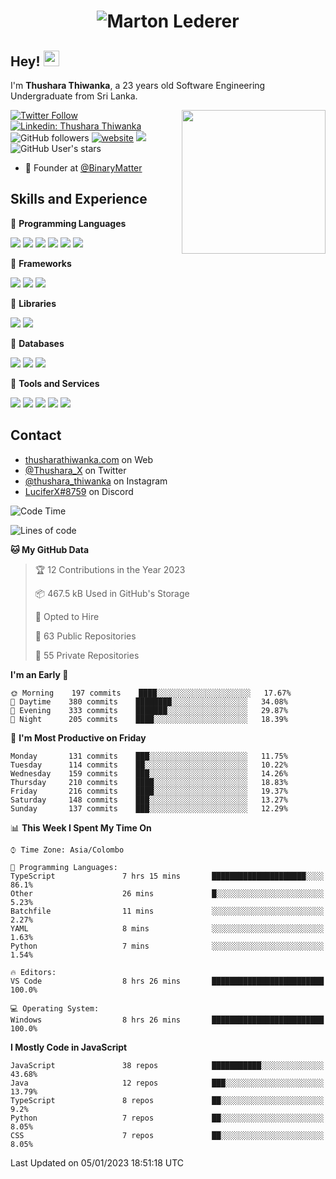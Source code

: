 <h1 align="center">
  <img src="https://raw.githubusercontent.com/ThusharaX/ThusharaX/master/name.svg" alt="Marton Lederer" />
</h1>

## Hey! <img src="https://media.giphy.com/media/hvRJCLFzcasrR4ia7z/giphy.gif" width="25px" height="25px">  
I'm <strong>Thushara Thiwanka</strong>, a 23 years old Software Engineering Undergraduate from Sri Lanka.

<img align='right' src="https://media.giphy.com/media/M9gbBd9nbDrOTu1Mqx/giphy.gif" width="230">

[![Twitter Follow](https://img.shields.io/twitter/follow/Thushara_X?label=Follow)](https://twitter.com/intent/follow?screen_name=Thushara_X)
[![Linkedin: Thushara Thiwanka](https://img.shields.io/badge/-Thushara_Thiwanaka-blue?style=flat-square&logo=Linkedin&logoColor=white&link=https://www.linkedin.com/in/thushara-thiwanka/)](https://www.linkedin.com/in/thushara-thiwanka/)
![GitHub followers](https://img.shields.io/github/followers/ThusharaX?label=Follow&style=social)
[![website](https://img.shields.io/badge/Website-46a2f1.svg?&style=flat-square&logo=Google-Chrome&logoColor=white&link=https://anmolsingh.me/)](https://thusharathiwanka.com/)
![](https://camo.githubusercontent.com/f1c00c1d3c0d9b8f4431c8082be05835cd7795233799bcef63c216d59cf4f6a0/68747470733a2f2f6b6f6d617265762e636f6d2f67687076632f3f757365726e616d653d546875736861726158267374796c653d666c617426636f6c6f723d627269676874677265656e)
![GitHub User's stars](https://img.shields.io/github/stars/ThusharaX?affiliations=OWNER%2CCOLLABORATOR%2CORGANIZATION_MEMBER&style=social)

<!-- - 🧭 Founder at [@Nano-Spark](https://github.com/Nano-Spark) -->
- 🧭 Founder at [@BinaryMatter](https://github.com/BinaryMatter)

<!-- - 👥 Core team member at [@Binary-Matter](https://github.com/Binary-Matter) and [@SLIIT-2020-June](https://github.com/SLIIT-2020-June) -->

## Skills and Experience
🔴 <strong>Programming Languages</strong>

![](https://img.shields.io/badge/Python-3776AB?style=for-the-badge&logo=python&logoColor=white)
![](https://img.shields.io/badge/C-00599C?style=for-the-badge&logo=c&logoColor=white)
![](https://img.shields.io/badge/C%2B%2B-00599C?style=for-the-badge&logo=c%2B%2B&logoColor=white)
![](https://img.shields.io/badge/JavaScript-F7DF1E?style=for-the-badge&logo=javascript&logoColor=black)
![](https://img.shields.io/badge/Java-ED8B00?style=for-the-badge&logo=java&logoColor=white)
![](https://img.shields.io/badge/PHP-777BB4?style=for-the-badge&logo=php&logoColor=white)

🔴 <strong>Frameworks</strong>

![](https://img.shields.io/badge/Django-092E20?style=for-the-badge&logo=django&logoColor=white)
![](https://img.shields.io/badge/Flask-000000?style=for-the-badge&logo=flask&logoColor=white)
![](https://img.shields.io/badge/Bootstrap-563D7C?style=for-the-badge&logo=bootstrap&logoColor=white)

🔴 <strong>Libraries</strong>

![](https://img.shields.io/badge/React-20232A?style=for-the-badge&logo=react&logoColor=61DAFB)
![](https://img.shields.io/badge/Redux-593D88?style=for-the-badge&logo=redux&logoColor=white)

🔴 <strong>Databases</strong>

![](https://img.shields.io/badge/PostgreSQL-316192?style=for-the-badge&logo=postgresql&logoColor=white)
![](	https://img.shields.io/badge/SQLite-07405E?style=for-the-badge&logo=sqlite&logoColor=white)
![](	https://img.shields.io/badge/MySQL-00000F?style=for-the-badge&logo=mysql&logoColor=white)

🔴 <strong>Tools and Services</strong>

![](https://img.shields.io/badge/Git-F05032?style=for-the-badge&logo=git&logoColor=white)
![](	https://img.shields.io/badge/Heroku-430098?style=for-the-badge&logo=heroku&logoColor=white)
![](https://img.shields.io/badge/Visual_Studio_Code-0078D4?style=for-the-badge&logo=visual%20studio%20code&logoColor=white)
![](https://img.shields.io/badge/Visual_Studio_2019-5C2D91?style=for-the-badge&logo=visual%20studio&logoColor=white)
![](https://img.shields.io/badge/firebase-ffca28?style=for-the-badge&logo=firebase&logoColor=white)

## Contact
- [thusharathiwanka.com](https://thusharathiwanka.com/) on Web
- [@Thushara_X](https://twitter.com/Thushara_X/) on Twitter
- [@thushara_thiwanka](https://www.instagram.com/thushara_thiwanka/) on Instagram
- [LuciferX#8759](./) on Discord

<!--START_SECTION:waka-->
![Code Time](http://img.shields.io/badge/Code%20Time-730%20hrs%2030%20mins-blue)

![Lines of code](https://img.shields.io/badge/From%20Hello%20World%20I%27ve%20Written-683%20Thousand%20lines%20of%20code-blue)

**🐱 My GitHub Data** 

> 🏆 12 Contributions in the Year 2023
 > 
> 📦 467.5 kB Used in GitHub's Storage 
 > 
> 💼 Opted to Hire
 > 
> 📜 63 Public Repositories 
 > 
> 🔑 55 Private Repositories  
 > 
**I'm an Early 🐤** 

```text
🌞 Morning    197 commits    ████░░░░░░░░░░░░░░░░░░░░░   17.67% 
🌆 Daytime    380 commits    ████████░░░░░░░░░░░░░░░░░   34.08% 
🌃 Evening    333 commits    ███████░░░░░░░░░░░░░░░░░░   29.87% 
🌙 Night      205 commits    ████░░░░░░░░░░░░░░░░░░░░░   18.39%

```
📅 **I'm Most Productive on Friday** 

```text
Monday       131 commits    ███░░░░░░░░░░░░░░░░░░░░░░   11.75% 
Tuesday      114 commits    ██░░░░░░░░░░░░░░░░░░░░░░░   10.22% 
Wednesday    159 commits    ███░░░░░░░░░░░░░░░░░░░░░░   14.26% 
Thursday     210 commits    ████░░░░░░░░░░░░░░░░░░░░░   18.83% 
Friday       216 commits    ████░░░░░░░░░░░░░░░░░░░░░   19.37% 
Saturday     148 commits    ███░░░░░░░░░░░░░░░░░░░░░░   13.27% 
Sunday       137 commits    ███░░░░░░░░░░░░░░░░░░░░░░   12.29%

```


📊 **This Week I Spent My Time On** 

```text
⌚︎ Time Zone: Asia/Colombo

💬 Programming Languages: 
TypeScript               7 hrs 15 mins       █████████████████████░░░░   86.1% 
Other                    26 mins             █░░░░░░░░░░░░░░░░░░░░░░░░   5.23% 
Batchfile                11 mins             ░░░░░░░░░░░░░░░░░░░░░░░░░   2.27% 
YAML                     8 mins              ░░░░░░░░░░░░░░░░░░░░░░░░░   1.63% 
Python                   7 mins              ░░░░░░░░░░░░░░░░░░░░░░░░░   1.54%

🔥 Editors: 
VS Code                  8 hrs 26 mins       █████████████████████████   100.0%

💻 Operating System: 
Windows                  8 hrs 26 mins       █████████████████████████   100.0%

```

**I Mostly Code in JavaScript** 

```text
JavaScript               38 repos            ███████████░░░░░░░░░░░░░░   43.68% 
Java                     12 repos            ███░░░░░░░░░░░░░░░░░░░░░░   13.79% 
TypeScript               8 repos             ██░░░░░░░░░░░░░░░░░░░░░░░   9.2% 
Python                   7 repos             ██░░░░░░░░░░░░░░░░░░░░░░░   8.05% 
CSS                      7 repos             ██░░░░░░░░░░░░░░░░░░░░░░░   8.05%

```



 Last Updated on 05/01/2023 18:51:18 UTC
<!--END_SECTION:waka-->
